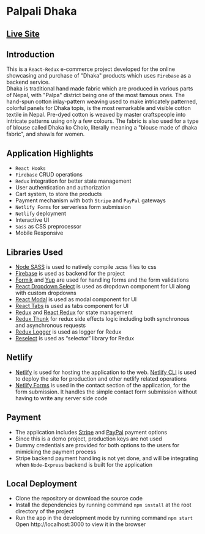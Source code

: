 # Palpali Dhaka

## [Live Site](https://palpali-dhaka.netlify.app/)

## Introduction

This is a `React-Redux` e-commerce project developed for the online showcasing and purchase of "Dhaka" products which uses `Firebase` as a backend service.<br />
Dhaka is traditional hand made fabric which are produced in various parts of Nepal, with "Palpa" district being one of the most famous ones. The hand-spun cotton inlay-pattern weaving used to make intricately patterned, colorful panels for Dhaka topis, is the most remarkable and visible cotton textile in Nepal. Pre-dyed cotton is weaved by master craftspeople into intricate patterns using only a few colours. The fabric is also used for a type of blouse called Dhaka ko Cholo, literally meaning a "blouse made of dhaka fabric", and shawls for women.

## Application Highlights

- `React Hooks`
- `Firebase` CRUD operations
- `Redux` integration for better state management
- User authentication and authorization
- Cart system, to store the products
- Payment mechanism with both `Stripe` and `PayPal` gateways
- `Netlify Forms` for serverless form submission
- `Netlify` deployment
- Interactive UI
- `Sass` as CSS preprocessor
- Mobile Responsive

## Libraries Used

- [Node SASS](https://github.com/sass/node-sass) is used to natively compile .scss files to css
- [Firebase](https://firebase.google.com/) is used as backend for the project
- [Formik](https://formik.org/) and [Yup](https://github.com/jquense/yup) are used for handling forms and the form validations
- [React Dropdown Select](https://sanusart.github.io/react-dropdown-select/) is used as dropdown component for UI along with custom dropdowns
- [React Modal](https://github.com/reactjs/react-modal) is used as modal component for UI
- [React Tabs](https://reactcommunity.org/react-tabs/) is used as tabs component for UI
- [Redux](https://redux.js.org/) and [React Redux](https://react-redux.js.org/) for state management
- [Redux Thunk](https://github.com/reduxjs/redux-thunk) for redux side effects logic including both synchronous and asynchronous requests
- [Redux Logger](https://github.com/LogRocket/redux-logger) is used as logger for Redux
- [Reselect](https://github.com/reduxjs/reselect) is used as “selector” library for Redux

## Netlify

- [Netlify](https://www.netlify.com/) is used for hosting the application to the web. [Netlify CLI](https://cli.netlify.com/) is used to deploy the site for production and other netlify related operations
- [Netlify Forms](https://www.netlify.com/products/forms/) is used in the contact section of the application, for the form submission. It handles the simple contact form submission without having to write any server side code

## Payment

- The application includes [Stripe](https://stripe.com/) and [PayPal](https://www.paypal.com/) payment options
- Since this is a demo project, production keys are not used
- Dummy credentials are provided for both options to the users for mimicking the payment process
- Stripe backend payment handling is not yet done, and will be integrating when `Node-Express` backend is built for the application

## Local Deployment

- Clone the repository or download the source code
- Install the dependencies by running command `npm install` at the root directory of the project
- Run the app in the development mode by running command `npm start`<br />Open http://localhost:3000 to view it in the browser
